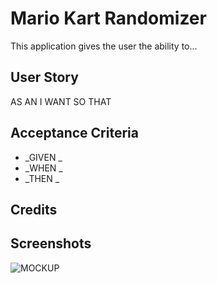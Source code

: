 # Mario Kart Randomizer

This application gives the user the ability to...

## User Story

AS AN 
I WANT 
SO THAT 

## Acceptance Criteria

* _GIVEN _
* _WHEN _
* _THEN _


## Credits

## Screenshots


![MOCKUP]()

